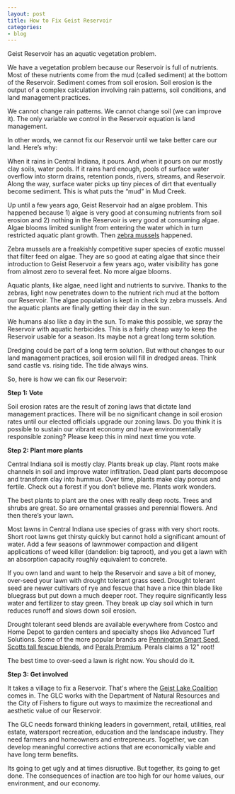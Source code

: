 ```yaml
---
layout: post
title: How to Fix Geist Reservoir
categories:
- blog
---
```


Geist Reservoir has an aquatic vegetation problem.

We have a vegetation problem because our Reservoir is full of nutrients. Most of these nutrients come from the mud (called sediment) at the bottom of the Reservoir. Sediment comes from soil erosion.  Soil erosion is the output of a complex calculation involving rain patterns, soil conditions, and land management practices.

We cannot change rain patterns. We cannot change soil (we can improve it). The only variable we control in the Reservoir equation is land management. 

In other words, we cannot fix our Reservoir until we take better care our land. Here’s why:

When it rains in Central Indiana, it pours.  And when it pours on our mostly clay soils, water pools. If it rains hard enough, pools of surface water overflow into storm drains, retention ponds, rivers, streams, and Reservoir. Along the way, surface water picks up tiny pieces of dirt that eventually become sediment.  This is what puts the “mud” in Mud Creek. 

Up until a few years ago, Geist Reservoir had an algae problem. This happened because 1) algae is very good at consuming nutrients from soil erosion and 2) nothing in the Reservoir is very good at consuming algae. Algae blooms limited sunlight from entering the water which in turn restricted aquatic plant growth. Then [zebra mussels](https://en.wikipedia.org/wiki/Zebra_mussel) happened.

Zebra mussels are a freakishly competitive super species of exotic mussel that filter feed on algae.  They are so good at eating algae that since their introduction to Geist Reservoir a few years ago, water visibility has gone from almost zero to several feet. No more algae blooms. 

Aquatic plants, like algae, need light and nutrients to survive. Thanks to the zebras, light now penetrates down to the nutrient rich mud at the bottom our Reservoir. The algae population is kept in check by zebra mussels. And the aquatic plants are finally getting their day in the sun.

We humans also like a day in the sun. To make this possible, we spray the Reservoir with aquatic herbicides. This is a fairly cheap way to keep the Reservoir usable for a season. Its maybe not a great long term solution.  

Dredging could be part of a long term solution. But without changes to our land management practices, soil erosion will fill in dredged areas. Think sand castle vs. rising tide. The tide always wins.

So, here is how we can fix our Reservoir:

**Step 1: Vote**

Soil erosion rates are the result of zoning laws that dictate land management practices. There will be no significant change in soil erosion rates until our elected officials upgrade our zoning laws.  Do you think it is possible to sustain our vibrant economy *and* have environmentally responsible zoning?  Please keep this in mind next time you vote.

**Step 2: Plant more plants**

Central Indiana soil is mostly clay. Plants break up clay. Plant roots make channels in soil and improve water infiltration. Dead plant parts decompose and transform clay into hummus. Over time, plants make clay porous and fertile.  Check out a forest if you don’t believe me. Plants work wonders.

The best plants to plant are the ones with really deep roots. Trees and shrubs are great. So are ornamental grasses and perennial flowers. And then there’s your lawn.

Most lawns in Central Indiana use species of grass with very short roots. Short root lawns get thirsty quickly but cannot hold a significant amount of water. Add a few seasons of lawnmower compaction and diligent applications of weed killer (dandelion: big taproot), and you get a lawn with an absorption capacity roughly equivalent to concrete.

If you own land and want to help the Reservoir and save a bit of money, over-seed  your lawn with drought tolerant grass seed.  Drought tolerant seed are newer cultivars of rye and fescue that have a nice thin blade like bluegrass but put down a much deeper root. They require significantly less water and fertilizer to stay green. They break up clay soil which in turn reduces runoff and slows down soil erosion. 

Drought tolerant seed blends are available everywhere from Costco and Home Depot to garden centers and specialty shops like Advanced Turf Solutions. Some of the more popular brands are [Pennington Smart Seed](http://www.penningtonseed.com/products/smart-seed), [Scotts tall fescue blends](http://www.scotts.com/smg/gocat/turf-builder-grass-seeds/cat50050), and [Perals Premium](http://www.pearlspremium.com/). Perals claims a 12" root!

The best time to over-seed a lawn is right now. You should do it.
   
**Step 3: Get involved**

It takes a village to fix a Reservoir.  That's where the [Geist Lake Coalition](http://geistlake.com/) comes in.  The GLC works with the Department of Natural Resources and the City of Fishers to figure out ways to maximize the recreational and aesthetic value of our Reservoir. 

The GLC needs forward thinking leaders in government, retail, utilities, real estate, watersport recreation, education and the landscape industry. They need farmers and homeowners and entrepreneurs. Together, we can develop meaningful corrective actions that are economically viable and have long term benefits.

Its going to get ugly and at times disruptive. But together, its going to get done. The consequences of inaction are too high for our home values, our environment, and our economy.
